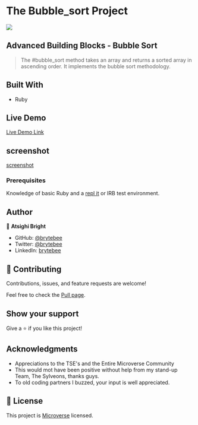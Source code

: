 # The Bubble_sort Project
![](https://github.com/brytebee/bubble_sort)

## Advanced Building Blocks - Bubble Sort

> The #bubble_sort method takes an array and returns a sorted array in ascending order. It implements the bubble sort methodology.

## Built With

- Ruby

## Live Demo

[Live Demo Link](https://www.hackerrank.com/challenges/ctci-bubble-sort/submissions/code/200952481)

## screenshot

[screenshot](https://github.com/brytebee/bubble_sort/blob/sort_algorithm/screenshot.JPG)


### Prerequisites

Knowledge of basic Ruby and a [repl it](https://repl.it/~) or IRB test environment.


## Author

👤 **Atsighi Bright**

- GitHub: [@brytebee](https://github.com/brytebee)
- Twitter: [@brytebee](https://twitter.com/brytebee)
- LinkedIn: [brytebee](https://www.linkedin.com/in/brytebee/)

## 🤝 Contributing

Contributions, issues, and feature requests are welcome!

Feel free to check the [Pull page](https://github.com/brytebee/bubble_sort/pulls/1).

## Show your support

Give a ⭐️ if you like this project!

## Acknowledgments

- Appreciations to the TSE's and the Entire Microverse Community
- This would mot have been positive without help from my stand-up Team, The Sylveons, thanks guys.
- To old coding partners I buzzed, your input is well appreciated.

## 📝 License

This project is [Microverse](https://www.microverse.org/) licensed.
